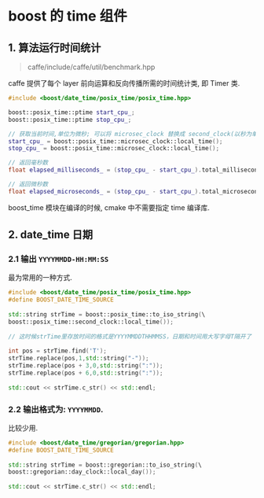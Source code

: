 # boost 的 time 组件   

## 1. 算法运行时间统计   

> caffe/include/caffe/util/benchmark.hpp   

caffe 提供了每个 layer 前向运算和反向传播所需的时间统计类, 即 Timer 类.   

```cpp
#include <boost/date_time/posix_time/posix_time.hpp>

boost::posix_time::ptime start_cpu_;
boost::posix_time::ptime stop_cpu_;

// 获取当前时间,单位为微秒; 可以将 microsec_clock 替换成 second_clock(以秒为单位);   
start_cpu_ = boost::posix_time::microsec_clock::local_time();
stop_cpu_ = boost::posix_time::microsec_clock::local_time();

// 返回毫秒数
float elapsed_milliseconds_ = (stop_cpu_ - start_cpu_).total_milliseconds();

// 返回微秒数
float elapsed_microseconds_ = (stop_cpu_ - start_cpu_).total_microseconds();
```

boost_time 模块在编译的时候, cmake 中不需要指定 time 编译库.   

## 2. date_time 日期   

### 2.1 输出 `YYYYMMDD-HH:MM:SS`   

最为常用的一种方式.   

```cpp
#include <boost/date_time/posix_time/posix_time.hpp>    
#define BOOST_DATE_TIME_SOURCE    
    
std::string strTime = boost::posix_time::to_iso_string(\    
boost::posix_time::second_clock::local_time());    
    
// 这时候strTime里存放时间的格式是YYYYMMDDTHHMMSS，日期和时间用大写字母T隔开了    
    
int pos = strTime.find('T');    
strTime.replace(pos,1,std::string("-"));    
strTime.replace(pos + 3,0,std::string(":"));    
strTime.replace(pos + 6,0,std::string(":"));    
    
std::cout << strTime.c_str() << std::endl;   
```

### 2.2 输出格式为: `YYYYMMDD`.    

比较少用.   

```cpp
#include <boost/date_time/gregorian/gregorian.hpp>    
#define BOOST_DATE_TIME_SOURCE    
    
std::string strTime = boost::gregorian::to_iso_string(\    
boost::gregorian::day_clock::local_day());    
    
std::cout << strTime.c_str() << std::endl;  
